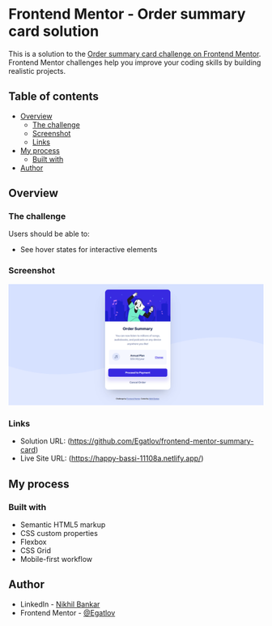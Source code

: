 # Frontend Mentor - Order summary card solution

This is a solution to the [Order summary card challenge on Frontend Mentor](https://www.frontendmentor.io/challenges/order-summary-component-QlPmajDUj). Frontend Mentor challenges help you improve your coding skills by building realistic projects. 

## Table of contents

- [Overview](#overview)
  - [The challenge](#the-challenge)
  - [Screenshot](#screenshot)
  - [Links](#links)
- [My process](#my-process)
  - [Built with](#built-with)
- [Author](#author)


## Overview

### The challenge

Users should be able to:

- See hover states for interactive elements

### Screenshot

![](./design/screenshot-preview.png)


### Links

- Solution URL: (https://github.com/Egatlov/frontend-mentor-summary-card)
- Live Site URL: (https://happy-bassi-11108a.netlify.app/)

## My process

### Built with

- Semantic HTML5 markup
- CSS custom properties
- Flexbox
- CSS Grid
- Mobile-first workflow

## Author

- LinkedIn - [Nikhil Bankar](https://linkedin.com/in/nikhil-bankar)
- Frontend Mentor - [@Egatlov](https://www.frontendmentor.io/profile/Egatlov)